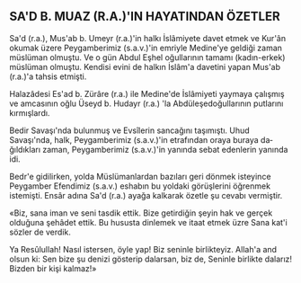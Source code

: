 ## SA'D B. MUAZ (R.A.)'IN HAYATINDAN ÖZETLER

Sa'd (r.a.), Mus'ab b. Umeyr (r.a.)'in halkı İslâmiyete davet etmek ve Kur'ân okumak üzere Peygamberimiz (s.a.v.)'in emriyle Medine'ye gel­diği zaman müslüman olmuştu. Ve o gün Abdul Eşhel oğullarının tamamı (kadın-erkek) müslü­man olmuştu. Kendisi evini de halkın İslâm'a davetini yapan Mus'ab (r.a.)'a tahsis etmişti.

Halazâdesi Es'ad b. Zürâre (r.a.) ile Medine'de İslâmiyeti yaymaya çalışmış ve amcasının oğlu Üseyd b. Hudayr (r.a.) 'la Abdüleşedoğullarının put­larını kırmışlardı.

Bedir Savaşı'nda bulunmuş ve Evsîlerin san­cağını taşımıştı. Uhud Savaşı'nda, halk, Peygamberimiz (s.a.v.)'in etrafından oraya buraya da­ğıldıkları zaman, Peygamberimiz (s.a.v.)'in ya­nında sebat edenlerin yanında idi.

Bedr'e gidilirken, yolda Müslümanlardan ba­zıları geri dönmek isteyince Peygamber Efendimiz (s.a.v.) eshabın bu yoldaki görüşlerini öğ­renmek istemişti. Ensâr adına Sa'd (r.a.) ayağa kalkarak özetle şu cevabı vermiştir.

«Biz, sana iman ve seni tasdik ettik. Bize getirdiğin şeyin hak ve gerçek olduğuna şehâdet ettik. Bu hususta dinlemek ve itaat etmek üzre Sa­na kat'i sözler de verdik.

Ya Resûlullah! Nasıl istersen, öyle yap! Biz seninle birlikteyiz. Allah'a and olsun ki: Sen bize şu denizi gösterip dalarsan, biz de, Seninle bir­likte dalarız! Bizden bir kişi kalmaz!»
